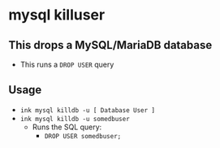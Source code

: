 # mysql killuser

## This drops a MySQL/MariaDB database
- This runs a `DROP USER` query

## Usage
- `ink mysql killdb -u [ Database User ]`
- `ink mysql killdb -u somedbuser`
  - Runs the SQL query:
    - `DROP USER somedbuser;`
